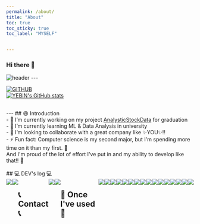 ```yaml
---
permalink: /about/
title: "About"
toc: true
toc_sticky: true
toc_label: "MYSELF"


---
```


### Hi there 👋

<div align="left">

<img src="https://capsule-render.vercel.app/api?type=waving&amp;color=timeGradient&amp;text=Welcome%20to%20Yebin&#39;s%20GitHub%20👋&amp;animation=twinkling&amp;fontSize=35&amp;fontAlignY=40&amp;fontAlign=70&amp;height=250" alt="header">
---
<br>

<a href="https://hits.seeyoufarm.com"><img src="https://hits.seeyoufarm.com/api/count/incr/badge.svg?url=https%3A%2F%2Fgithub.com%2FBEANyyy&amp;count_bg=%2379C83D&amp;title_bg=%23FF6262&amp;icon=github.svg&amp;icon_color=%23FFFFFF&amp;title=hits&amp;edge_flat=false" alt="GITHUB"></a>
<br>
<a href="https://github.com/BEANyyy/github-readme-stats"><img src="https://github-readme-stats.vercel.app/api?username=BEANyyy&amp;include_all_commits=true&amp;theme=nord&amp;hide_border=true&amp;count_private=true" alt="YEBIN&#39;s GitHub stats"></a>

<br>
---
## 😆 Introduction <br>
- 🔭 I’m currently working on my project <a href="https://github.com/BEANyyy/AnalysticStockData">AnalysticStockData</a> for graduation <br>
- 🌱 I’m currently learning ML &amp; Data Analysis in university <br>
- 👯 I’m looking to collaborate with a great company like ✨YOU✨!! <br>
- ⚡ Fun fact: Computer science is my second major, but I&#39;m spending more time on it than my first. 🥹 <br> And I&#39;m proud of the lot of effort I&#39;ve put in and my ability to develop like that!! 💪 <br>
<br>
## 💻 DEV&#39;s log 💻 <br>
<div style="display:flex; flex-direction:row;">
    <a href="https://beanyyy.github.io/">
        <img src="https://img.shields.io/badge/Github-000000?style=for-the-badge&logo=Github&logoColor=white"> 
    </a>
    <a href="https://www.notion.so/6c2a12bc59f34f26bda324358272f111?v=33dd84b01c1a4fbda550b13190633951&pvs=4">
        <img src="https://img.shields.io/badge/Notion-9999FF?style=for-the-badge&logo=Notion&logoColor=white"> 
    </a>
<br><br>

## 📞 Contact 📞<br>
<div style="display:flex; flex-direction:row;">
    <a href="https://www.instagram.com/yevin_j/">
        <img src="https://img.shields.io/badge/Instagram-E4405F?style=for-the-badge&logo=Instagram&logoColor=white"> 
    </a>
    <a href="mailto:yevin2001@gmail.com">
        <img src="https://img.shields.io/badge/Gmail-EA4335?style=for-the-badge&logo=Gmail&logoColor=white"> 
    </a>
</div><br>

## 🔨 Once I&#39;ve used 🔨 <br>
<div style="display:flex; flex-direction:row;">
    <img src="https://img.shields.io/badge/Java-007396?style=for-the-badge&logo=Java&logoColor=white"> 
    <img src="https://img.shields.io/badge/Spring Boot-6DB33F?style=for-the-badge&logo=spring boot&logoColor=white"> 
    <!--<img src="https://img.shields.io/badge/Gradle-02303A?style=for-the-badge&logo=gradle&logoColor=white"> -->
    <img src="https://img.shields.io/badge/oracle-F80000?style=for-the-badge&logo=oracle&logoColor=white"> 
    <img src="https://img.shields.io/badge/mysql-4479A1?style=for-the-badge&logo=mysql&logoColor=white"> 
    <img src="https://img.shields.io/badge/firebase-FFCA28?style=for-the-badge&logo=firebase&logoColor=white">
    <br>
    <img src="https://img.shields.io/badge/linux-FCC624?style=for-the-badge&logo=linux&logoColor=black"> 
    <img src="https://img.shields.io/badge/apache tomcat-F8DC75?style=for-the-badge&logo=apachetomcat&logoColor=black">
    <img src="https://img.shields.io/badge/Amazon AWS-232F3E?style=for-the-badge&logo=amazon aws&logoColor=white"> 
    <img src="https://img.shields.io/badge/Amazon EC2-FF9900?style=for-the-badge&logo=amazon ec2&logoColor=white"> 
    <img src="https://img.shields.io/badge/Amazon RDS-527FFF?style=for-the-badge&logo=amazon rds&logoColor=white">
    <br>
    <img src="https://img.shields.io/badge/html5-E34F26?style=flat-square&logo=html5&logoColor=white"> 
    <img src="https://img.shields.io/badge/css-1572B6?style=flat-square&logo=css3&logoColor=white"> 
    <img src="https://img.shields.io/badge/javascript-F7DF1E?style=flat-square&logo=javascript&logoColor=black"> 
<!--     <img src="https://img.shields.io/badge/Backbone.js-0071B5?style=flat-square&logo=backbone.js&logoColor=black">  -->
<!--     <img src="https://img.shields.io/badge/bootstrap-7952B3?style=flat-square&logo=bootstrap&logoColor=white"> -->
    <br>
<!--     <img src="https://img.shields.io/badge/Kotlin-7F52FF?style=flat-square&logo=kotlin&logoColor=white"> -->
    <img src="https://img.shields.io/badge/Andoid Studio-3DDC84?style=flat-square&logo=android studio&logoColor=white">
    <img src="https://img.shields.io/badge/python-3776AB?style=flat-square&logo=python&logoColor=white"> 
    <img src="https://img.shields.io/badge/OpenCV-5C3EE8?style=flat-square&logo=opencv&logoColor=white"> 
    <br>
</div><br>
</div>

